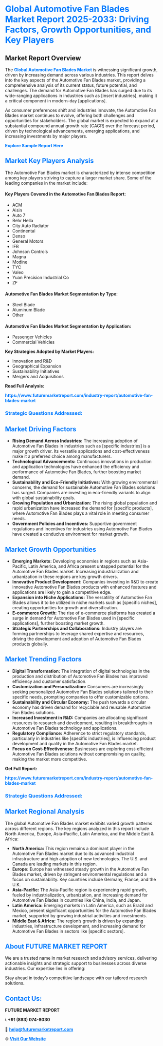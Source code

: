 <h1 style="color: #007BFF;">Global Automotive Fan Blades Market Report 2025-2033: Driving Factors, Growth Opportunities, and Key Players</h1>

<section id="overview">
<h2>Market Report Overview</h2>
<p>The <a href="https://www.futuremarketreport.com/industry-report/automotive-fan-blades-market" style="color: #007BFF; text-decoration: none;"><strong>Global Automotive Fan Blades Market</strong></a> is witnessing significant growth, driven by increasing demand across various industries. This report delves into the key aspects of the Automotive Fan Blades market, providing a comprehensive analysis of its current status, future potential, and challenges. The demand for Automotive Fan Blades has surged due to its wide-ranging applications in industries such as [insert industries], making it a critical component in modern-day [applications].</p>
<p>As consumer preferences shift and industries innovate, the Automotive Fan Blades market continues to evolve, offering both challenges and opportunities for stakeholders. The global market is expected to expand at a substantial compound annual growth rate (CAGR) over the forecast period, driven by technological advancements, emerging applications, and increasing investments by major players.</p>
</section>

<section id="overview">
<p><a href="https://www.futuremarketreport.com/request-sample/reportId=52153" style="color: #007BFF; text-decoration: none;"><strong>Explore Sample Report Here</strong></a></p>
</section>

<section id="key-players">
<h2 style="color: #007BFF;">Market Key Players Analysis</h2>
<p>The Automotive Fan Blades market is characterized by intense competition among key players striving to capture a larger market share. Some of the leading companies in the market include:</p>
<h4>Key Players Covered in the Automotive Fan Blades Report:</h4>
<ul><li>ACM</li><li>Aisin</li><li>Auto 7</li><li>Behr Hella</li><li>City Auto Radiator</li><li>Continental</li><li>Denso</li><li>General Motors</li><li>IFB</li><li>Johnson Controls</li><li>Magna</li><li>Modine</li><li>TYC</li><li>Valeo</li><li>Yuan Precision Industrial Co</li><li>ZF</li></ul>
<h4>Automotive Fan Blades Market Segmentation by Type:</h4>
<ul><li>Steel Blade</li><li>Aluminum Blade</li><li>Other</li></ul>

<h4>Automotive Fan Blades Market Segmentation by Application:</h4>
<ul><li>Passenger Vehicles</li><li>Commercial Vehicles</li></ul>
<p><strong>Key Strategies Adopted by Market Players:</strong></p>
<ul>
<li>Innovation and R&D</li>
<li>Geographical Expansion</li>
<li>Sustainability Initiatives</li>
<li>Mergers and Acquisitions</li>
</ul>
</section>

<section>
<p><strong>Read Full Analysis: </strong></p><a href="https://www.futuremarketreport.com/industry-report/automotive-fan-blades-market" style="color: #007BFF; text-decoration: none;"><strong>https://www.futuremarketreport.com/industry-report/automotive-fan-blades-market</strong></a>
<h3 style="color: #007BFF;">Strategic Questions Addressed:</h3>
</section>

<section id="driving-factors">
<h2 style="color: #007BFF;">Market Driving Factors</h2>
<ul>
<li><strong>Rising Demand Across Industries:</strong> The increasing adoption of Automotive Fan Blades in industries such as [specific industries] is a major growth driver. Its versatile applications and cost-effectiveness make it a preferred choice among manufacturers.</li>
<li><strong>Technological Advancements:</strong> Continuous innovations in production and application technologies have enhanced the efficiency and performance of Automotive Fan Blades, further boosting market demand.</li>
<li><strong>Sustainability and Eco-Friendly Initiatives:</strong> With growing environmental concerns, the demand for sustainable Automotive Fan Blades solutions has surged. Companies are investing in eco-friendly variants to align with global sustainability goals.</li>
<li><strong>Growing Population and Urbanization:</strong> The rising global population and rapid urbanization have increased the demand for [specific products], where Automotive Fan Blades plays a vital role in meeting consumer needs.</li>
<li><strong>Government Policies and Incentives:</strong> Supportive government regulations and incentives for industries using Automotive Fan Blades have created a conducive environment for market growth.</li>
</ul>
</section>

<section id="growth-opportunities">
<h2 style="color: #007BFF;">Market Growth Opportunities</h2>
<ul>
<li><strong>Emerging Markets:</strong> Developing economies in regions such as Asia-Pacific, Latin America, and Africa present untapped potential for the Automotive Fan Blades market. Increasing industrialization and urbanization in these regions are key growth drivers.</li>
<li><strong>Innovative Product Development:</strong> Companies investing in R&D to create innovative Automotive Fan Blades products with enhanced features and applications are likely to gain a competitive edge.</li>
<li><strong>Expansion into Niche Applications:</strong> The versatility of Automotive Fan Blades allows it to be utilized in niche markets such as [specific niches], creating opportunities for growth and diversification.</li>
<li><strong>E-commerce Growth:</strong> The rise of e-commerce platforms has created a surge in demand for Automotive Fan Blades used in [specific applications], further boosting market growth.</li>
<li><strong>Strategic Partnerships and Collaborations:</strong> Industry players are forming partnerships to leverage shared expertise and resources, driving the development and adoption of Automotive Fan Blades products globally.</li>
</ul>
</section>

<section id="trending-factors">
<h2 style="color: #007BFF;">Market Trending Factors</h2>
<ul>
<li><strong>Digital Transformation:</strong> The integration of digital technologies in the production and distribution of Automotive Fan Blades has improved efficiency and customer satisfaction.</li>
<li><strong>Customization and Personalization:</strong> Consumers are increasingly seeking personalized Automotive Fan Blades solutions tailored to their specific needs, prompting companies to offer customizable options.</li>
<li><strong>Sustainability and Circular Economy:</strong> The push towards a circular economy has driven demand for recyclable and reusable Automotive Fan Blades solutions.</li>
<li><strong>Increased Investment in R&D:</strong> Companies are allocating significant resources to research and development, resulting in breakthroughs in Automotive Fan Blades technology and applications.</li>
<li><strong>Regulatory Compliance:</strong> Adherence to strict regulatory standards, particularly in industries like [specific industries], is influencing product development and quality in the Automotive Fan Blades market.</li>
<li><strong>Focus on Cost-Effectiveness:</strong> Businesses are exploring cost-efficient Automotive Fan Blades solutions without compromising on quality, making the market more competitive.</li>
</ul>
</section>

<section>
<p><strong>Get Full Report: </strong></p><a href="https://www.futuremarketreport.com/industry-report/automotive-fan-blades-market" style="color: #007BFF; text-decoration: none;"><strong>https://www.futuremarketreport.com/industry-report/automotive-fan-blades-market</strong></a>
<h3 style="color: #007BFF;">Strategic Questions Addressed:</h3>
</section>


<section id="regional-analysis">
<h2 style="color: #007BFF;">Market Regional Analysis</h2>
<p>The global Automotive Fan Blades market exhibits varied growth patterns across different regions. The key regions analyzed in this report include North America, Europe, Asia-Pacific, Latin America, and the Middle East & Africa:</p>
<ul>
<li><strong>North America:</strong> This region remains a dominant player in the Automotive Fan Blades market due to its advanced industrial infrastructure and high adoption of new technologies. The U.S. and Canada are leading markets in this region.</li>
<li><strong>Europe:</strong> Europe has witnessed steady growth in the Automotive Fan Blades market, driven by stringent environmental regulations and a focus on sustainability. Key countries include Germany, France, and the U.K.</li>
<li><strong>Asia-Pacific:</strong> The Asia-Pacific region is experiencing rapid growth, fueled by industrialization, urbanization, and increasing demand for Automotive Fan Blades in countries like China, India, and Japan.</li>
<li><strong>Latin America:</strong> Emerging markets in Latin America, such as Brazil and Mexico, present significant opportunities for the Automotive Fan Blades market, supported by growing industrial activities and investments.</li>
<li><strong>Middle East & Africa:</strong> The region’s growth is driven by expanding industries, infrastructure development, and increasing demand for Automotive Fan Blades in sectors like [specific sectors].</li>
</ul>
</section>

<footer>
<h2 style="color: #007BFF;">About FUTURE MARKET REPORT</h2>
<p>We are a trusted name in market research and advisory services, delivering actionable insights and strategic support to businesses across diverse industries. Our expertise lies in offering:</p>

<p>Stay ahead in today’s competitive landscape with our tailored research solutions.</p>

<h2 style="color: #007BFF;">Contact Us:</h2>
<p><strong>FUTURE MARKET REPORT</strong></p>
<p>📞 <strong>+91 (883) 074-8030</strong></p>
<p>📧 <strong><a href="mailto:help@futuremarketreport.com" style="color: #007BFF;">help@futuremarketreport.com</a></strong></p>
<p>🌐 <strong><a href="https://www.futuremarketreport.com/" style="color: #007BFF;">Visit Our Website</a></strong></p>
</footer>